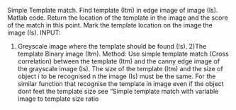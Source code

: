 Simple Template match. 
Find template (Itm) in edge image of image (Is). Matlab code.
Return the location of the template in the image and the score of the match in this point. Mark the template location on the image the image (Is). 
INPUT: 
1) Greyscale image where the template should be found (Is). 
2)The template Binary image (Itm). 
Method: 
Use simple template match (Cross correlation) between the template (Itm) and the canny edge image of the grayscale image (Is). 
The size of the template (Itm) and the size of object i to be recognised n the image (Is) must be the same. 
For the similar function that recognise the template in image even if the object dont feet the template size see “Simple template match with variable image to template size ratio
